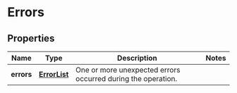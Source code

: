
# Errors

## Properties
Name | Type | Description | Notes
------------ | ------------- | ------------- | -------------
**errors** | [**ErrorList**](ErrorList.md) | One or more unexpected errors occurred during the operation. | 



